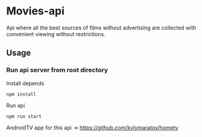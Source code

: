 # Movies-api

Api where all the best sources of films without advertising are collected with convenient viewing without restrictions.

## Usage 

### Run api server from root directory

Install depends
```
npm install
```

Run api
```
npm run start

```

AndroidTV app for this api -> https://github.com/kylymaratov/hometv